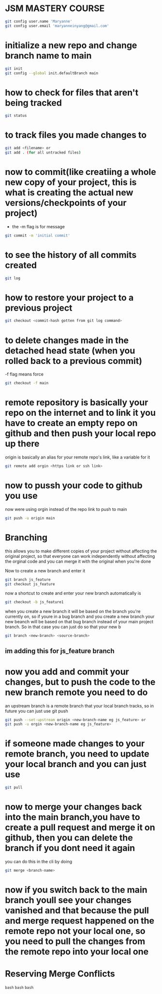 # JSM MASTERY COURSE


```bash
git config user.name 'Maryanne'
git config user.email 'maryanneinyang@gmail.com'
```

# initialize a new repo and change branch name to main
```bash
git init
git config --global init.defaultBranch main
```

# how to check for files that aren't being tracked
```bash
git status 
```
# to track files you made changes to

```bash
git add <filename> or
git add . (for all untracked files)
```


# now to commit(like creatiing a whole new copy of your project, this is what is creating the actual new versions/checkpoints of your project)

- the -m flag is for message 
  
```bash
git commit -m 'initial commit'
```

# to see the history of all commits created
```bash
git log
```

# how to restore your project to a previous project
```bash
git checkout <commit-hash gotten from git log command>
```
# to delete changes made in the detached head state (when you rolled back to a previous commit)

-f flag means force
```bash
git checkout -f main
```

# remote repository is basically your repo on the internet and to link it you have to create an empty repo on github and then push your local repo up there

origin is basically an alias for your remote repo's link, like a variable for it

```bash
git remote add orgin <https link or ssh link>
```
# now to pussh your code to github you use
now were using orgin instead of the repo link to push to main 
```bash
git push -u origin main
```

# Branching
this allows you to make different copies of your project without affecting the original project, so that everyone can work independently without affecting the orginal code and you can merge it with the original when you're done 

Now to create a new branch and enter it 
```bash
git branch js_feature
git checkout js_feature
```
now a shortcut to create and enter your new branch automatically is 

```bash
git checkout -b js_feature1
```

when you create a new branch it will be based on the branch you're currently on, so if youre in a bug branch and you create a new branch your new beanch will be based on that bug branch instead of your main project branch. So in that case you can just do so that your new b
```bash
git branch <new-branch> <source-branch>
```
## im adding this for js_feature branch

# now you add and commit your changes, but to push the code to the new branch remote you need to do 

an upstream branch is a remote branch that your local branch tracks, so in future you can just use git push
```bash
git push --set-upstream origin <new-branch-name eg js_feature> or
git push -u orgin <new-branch-name eg js_feature>
```

# if someone made changes to your remote branch, you need to update your local branch and you can just use 
```bash
git pull
```

# now to merge your changes back into the main branch,you have to create a pull request and merge it on github, then you can delete the branch if you dont need it again

you can do this in the cli by doing
```bash
git merge <branch-name>
```
# now if you switch back to the main branch youll see your changes vanished and that because the pull and merge request happened on the remote repo not your local one, so you need to pull the changes from the remote repo into your local one 


# Reserving Merge Conflicts

```bash```
```bash```
```bash```
